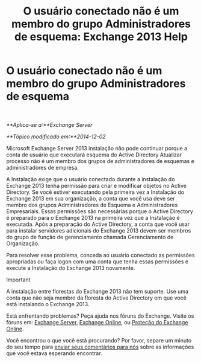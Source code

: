 ﻿---
title: 'O usuário conectado não é um membro do grupo Administradores de esquema: Exchange 2013 Help'
TOCTitle: O usuário conectado não é um membro do grupo Administradores de esquema
ms:assetid: a4a3f293-afb9-4c00-aa07-c438238b6a98
ms:mtpsurl: https://technet.microsoft.com/pt-br/library/ms.exch.setupreadiness.schemaupdaterequired(v=EXCHG.150)
ms:contentKeyID: 50486293
ms.date: 05/22/2018
mtps_version: v=EXCHG.150
ms.translationtype: MT
---

# O usuário conectado não é um membro do grupo Administradores de esquema

 

_**Aplica-se a:**Exchange Server_

_**Tópico modificado em:**2014-12-02_

Microsoft Exchange Server 2013 instalação não pode continuar porque a conta de usuário que executará esquema do Active Directory Atualizar processo não é um membro dos grupos de administradores de esquemas e administradores de empresa.

A Instalação exige que o usuário conectado durante a instalação do Exchange 2013 tenha permissão para criar e modificar objetos no Active Directory. Se você estiver executando pela primeira vez a Instalação do Exchange 2013 em sua organização, a conta que você usa deve ser membro dos grupos Administradores de Esquema e Administradores Empresariais. Essas permissões são necessárias porque o Active Directory é preparado para o Exchange 2013 na primeira vez que a Instalação é executada. Após a preparação do Active Directory, a conta que você usar para instalar servidores adicionais do Exchange 2013 devem ser membros do grupo de função de gerenciamento chamada Gerenciamento de Organização.

Para resolver esse problema, conceda ao usuário conectado as permissões apropriadas ou faça logon com uma conta que tenha essas permissões e execute a Instalação do Exchange 2013 novamente.


> [!IMPORTANT]
> A instalação entre florestas do Exchange 2013 não tem suporte. Use uma conta que não seja membro da floresta do Active Directory em que você está instalando o Exchange 2013.



Está enfrentando problemas? Peça ajuda nos fóruns do Exchange. Visite os fóruns em: [Exchange Server](https://go.microsoft.com/fwlink/p/?linkid=60612), [Exchange Online](https://go.microsoft.com/fwlink/p/?linkid=267542), ou [Proteção do Exchange Online](https://go.microsoft.com/fwlink/p/?linkid=285351).

Você encontrou o que você está procurando? Por favor, separe um minuto do seu tempo para [enviar seus comentários para nós](mailto:exsetuphelpfeedback@microsoft.com?subject=exchange%202013%20setup%20help%20feedback) sobre as informações que você estava esperando encontrar.

